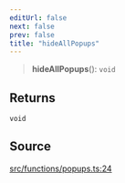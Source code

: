 ```yaml
---
editUrl: false
next: false
prev: false
title: "hideAllPopups"
---
```


> **hideAllPopups**(): `void`

## Returns

`void`

## Source

[src/functions/popups.ts:24](https://github.com/relishinc/dill-pixel/blob/c79d8e8552aaa0f13a29535c819ae67d025b4669/src/functions/popups.ts#L24)
